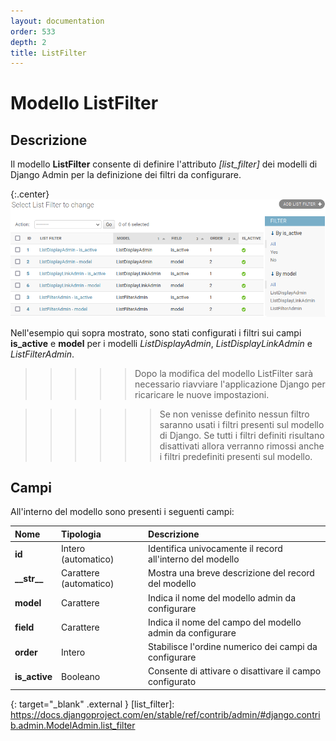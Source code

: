```yaml
---
layout: documentation
order: 533
depth: 2
title: ListFilter
---
```

# Modello ListFilter

## Descrizione

Il modello **ListFilter** consente di definire l'attributo *[list_filter]*
dei modelli di Django Admin per la definizione dei filtri da configurare.

{:.center}
![Elenco dei filtri](/resources/django-admin-settings/archive/latest/italian/listfilter.png)

Nell'esempio qui sopra mostrato, sono stati configurati i filtri sui campi
**is_active** e **model** per i modelli *ListDisplayAdmin*, *ListDisplayLinkAdmin*
e *ListFilterAdmin*.

>>>>> Dopo la modifica del modello ListFilter sarà necessario riavviare
>>>>> l'applicazione Django per ricaricare le nuove impostazioni.

>>>>>> Se non venisse definito nessun filtro saranno usati i filtri presenti
>>>>>> sul modello di Django. Se tutti i filtri definiti risultano disattivati
>>>>>> allora verranno rimossi anche i filtri predefiniti presenti sul modello.

## Campi

All'interno del modello sono presenti i seguenti campi:

| Nome            | Tipologia              | Descrizione                                               |
|:----------------|:-----------------------|:----------------------------------------------------------|
| **id**          | Intero (automatico)    | Identifica univocamente il record all'interno del modello |
| **\_\_str\_\_** | Carattere (automatico) | Mostra una breve descrizione del record del modello       |
| **model**       | Carattere              | Indica il nome del modello admin da configurare           |
| **field**       | Carattere              | Indica il nome del campo del modello admin da configurare |
| **order**       | Intero                 | Stabilisce l'ordine numerico dei campi da configurare     |
| **is_active**   | Booleano               | Consente di attivare o disattivare il campo configurato   |

{: target="_blank" .external }
[list_filter]: https://docs.djangoproject.com/en/stable/ref/contrib/admin/#django.contrib.admin.ModelAdmin.list_filter
